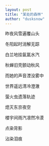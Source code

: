 ```yaml
---
layout: post
title: "某处的森林"
author: "dusksnow"
---
```


昨夜风雪遍覆山头

冬阳起时消解无踪

白兰地挂氤氲水汽

秋蝉旧壳颤动秋风

而她的声音湮没雾中



世界遥远清冷澄澈

萤火虫遗落轨迹

熄灭东京夜空

楼宇间雨汽凛然冷漠

点染背影

沾染泪痕